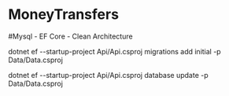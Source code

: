 # MoneyTransfers

#Mysql - EF Core - Clean Architecture

dotnet ef --startup-project Api/Api.csproj migrations add initial -p Data/Data.csproj

dotnet ef --startup-project Api/Api.csproj database update -p Data/Data.csproj
